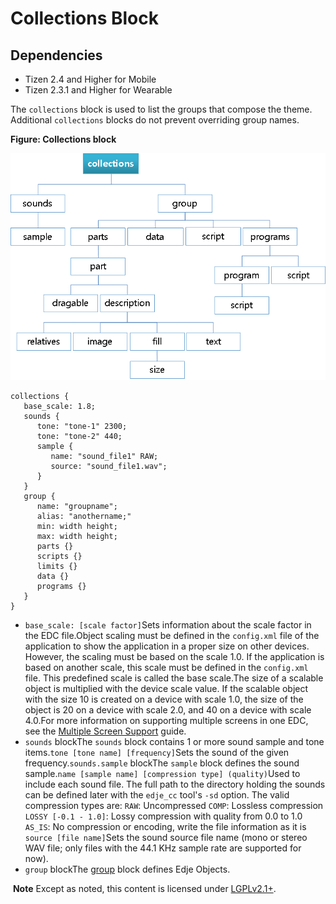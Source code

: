 # Collections Block

## Dependencies

- Tizen 2.4 and Higher for Mobile
- Tizen 2.3.1 and Higher for Wearable

The `collections` block is used to list the groups that compose the theme. Additional `collections` blocks do not prevent overriding group names.

**Figure: Collections block**

![Collections block](./media/diagram_collections.png)

```
collections {
   base_scale: 1.8;
   sounds {
      tone: "tone-1" 2300;
      tone: "tone-2" 440;
      sample {
         name: "sound_file1" RAW;
         source: "sound_file1.wav";
      }
   }
   group {
      name: "groupname";
      alias: "anothername;"
      min: width height;
      max: width height;
      parts {}
      scripts {}
      limits {}
      data {}
      programs {}
   }
}
```

- `base_scale: [scale factor]`Sets information about the scale factor in the EDC file.Object scaling must be defined in the `config.xml` file of the application to show the application in a proper size on other devices. However, the scaling must be based on the scale 1.0. If the application is based on another scale, this scale must be defined in the `config.xml` file. This predefined scale is called the base scale.The size of a scalable object is multiplied with the device scale value. If the scalable object with the size 10 is created on a device with scale 1.0, the size of the object is 20 on a device with scale 2.0, and 40 on a device with scale 4.0.For more information on supporting multiple screens in one EDC, see the [Multiple Screen Support](./multiple-screens-n.md) guide.
- `sounds` blockThe `sounds` block contains 1 or more sound sample and tone items.`tone [tone name] [frequency]`Sets the sound of the given frequency.`sounds.sample` blockThe `sample` block defines the sound sample.`name [sample name] [compression type] (quality)`Used to include each sound file. The full path to the directory holding the sounds can be defined later with the `edje_cc` tool's `-sd` option. The valid compression types are:	    `RAW`: Uncompressed    `COMP`: Lossless compression    `LOSSY [-0.1 - 1.0]`: Lossy compression with quality from 0.0 to 1.0    `AS_IS`: No compression or encoding, write the file information as it is	`source [file name]`Sets the sound source file name (mono or stereo WAV file; only files with the 44.1 KHz sample rate are supported for now).
- `group` blockThe [group](./learn-edc-group-n.md) block defines Edje Objects.

​	**Note**	Except as noted, this content is licensed under [LGPLv2.1+](http://opensource.org/licenses/LGPL-2.1).